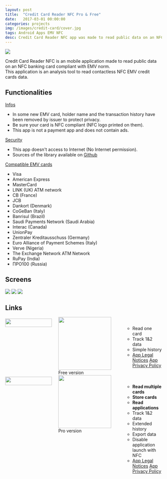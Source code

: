 ```yaml
---
layout: post
title:  "Credit Card Reader NFC Pro & Free"
date:   2017-03-01 00:00:00
categories: projects
img: /images/credit-card/cover.jpg
tags: Android Apps EMV NFC
desc: Credit Card Reader NFC app was made to read public data on an NFC banking card compliant with EMV norm.
---
```

<img class="icon-app" src="/images/credit-card/icon-pro.png"/>

Credit Card Reader NFC is an mobile application made to read public data on an NFC banking card compliant with EMV norm.<br/>
This application is an analysis tool to read contactless NFC EMV credit cards data.

## Functionalities

<u>Infos</u>

* In some new EMV card, holder name and the transaction history have been removed by issuer to protect privacy.
* Be sure your card is NFC compliant (NFC logo printed on them).
* This app is not a payment app and does not contain ads.

<u>Security</u>

* This app doesn't access to Internet (No Internet permission).
* Sources of the library available on [Github](https://github.com/devnied/EMV-NFC-Paycard-Enrollment)


<u>Compatible EMV cards</u>

* Visa
* American Express
* MasterCard
* LINK (UK) ATM network
* CB (France)
* JCB
* Dankort (Denmark)
* CoGeBan (Italy)
* Banrisul (Brazil)
* Saudi Payments Network (Saudi Arabia)
* Interac (Canada)
* UnionPay
* Zentraler Kreditausschuss (Germany)
* Euro Alliance of Payment Schemes (Italy)
* Verve (Nigeria)
* The Exchange Network ATM Network
* RuPay (India)
* ПРО100 (Russia)

## Screens

<div class="screen-container">
    <img class="screen" src="/images/credit-card/screen1.png"/>
    <img class="screen" src="/images/credit-card/screen2.png"/>
    <img class="screen" src="/images/credit-card/screen3.png"/>
</div>

## Links

<div class="app-version container-twelve">
    <div class="pricing-table package-three six columns ">
        <div class="title">
            <img style="margin-top: 5px;" src="/css/img/p_Android.png" alt="" width="150" height="27">
        </div>
        <div class="price">
            <a href="https://play.google.com/store/apps/details?id=com.github.devnied.emvnfccard" target="_blank" class="no-icon" alt="Download free version">
                <img src="https://play.google.com/intl/en_us/badges/images/generic/en_badge_web_generic.png" alt="" width="170">
            </a>
            <span>Free version</span>
        </div>
        <ul class="package">
            <ul>
                <li>Read one card</li>
                <li>Track 1&2 data</li>
                <li>Simple history</li>
                <li>
                   <div class="app-doc">
                        <a href="/android/credit-card-reader-cgu-en.html">App Legal Notices</a>
                        <a href="/android/credit-card-reader-privacy-en.html">App Privacy Policy</a>
                    </div>
                </li>
            </ul>
        </ul>
    </div>
    <div class="pricing-table package-one six columns">
            <div class="title">
                <img style="margin-top: 5px;" src="/css/img/p_Android.png" alt="" width="150" height="27" >
            </div>
            <div class="price">
                <a href="https://play.google.com/store/apps/details?id=com.github.devnied.emvnfccard.pro" target="_blank" class="no-icon" alt="Download pro version">
                    <img src="https://play.google.com/intl/en_us/badges/images/generic/en_badge_web_generic.png" alt="" width="170">
                </a>
                <span>Pro version</span>
            </div>
            <ul class="package">
                <ul>
                    <li><b>Read multiple cards</b></li>
                    <li><b>Store cards</b></li>
                    <li><b>Read applications</b></li>
                    <li>Track 1&2 data</li>
                    <li>Extended history</li>
                    <li>Export data</li>
                    <li>Disable application launch with NFC</li>
                    <li>
                       <div class="app-doc">
                            <a href="/android/credit-card-reader-pro-cgu-en.html">App Legal Notices</a>
                            <a href="/android/credit-card-reader-pro-privacy-en.html">App Privacy Policy</a>
                        </div>
                    </li>
                </ul>
            </ul>
        </div>
</div>
